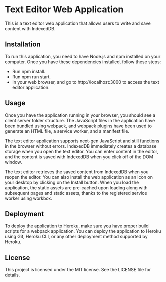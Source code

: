 # Text Editor Web Application
This is a text editor web application that allows users to write and save content with IndexedDB.

## Installation
To run this application, you need to have Node.js and npm installed on your computer. Once you have these dependencies installed, follow these steps:

* Run npm install.
* Run npm run start.
* In your web browser, and go to http://localhost:3000 to access the text editor application.

## Usage
Once you have the application running in your browser, you should see a client server folder structure. The JavaScript files in the application have been bundled using webpack, and webpack plugins have been used to generate an HTML file, a service worker, and a manifest file.

The text editor application supports next-gen JavaScript and still functions in the browser without errors. IndexedDB immediately creates a database storage when you open the text editor. You can enter content in the editor, and the content is saved with IndexedDB when you click off of the DOM window.

The text editor retrieves the saved content from IndexedDB when you reopen the editor. You can also install the web application as an icon on your desktop by clicking on the Install button. When you load the application, the static assets are pre-cached upon loading along with subsequent pages and static assets, thanks to the registered service worker using workbox.

## Deployment
To deploy the application to Heroku, make sure you have proper build scripts for a webpack application. You can deploy the application to Heroku using Git, Heroku CLI, or any other deployment method supported by Heroku.

## License
This project is licensed under the MIT license. See the LICENSE file for details.